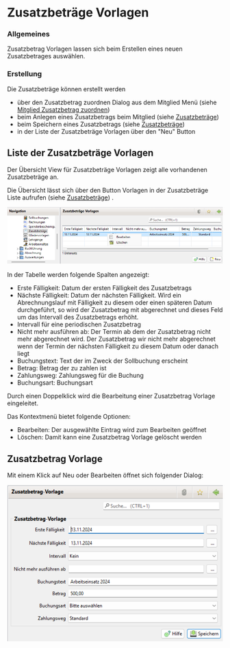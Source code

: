 # Zusatzbeträge Vorlagen

### Allgemeines

Zusatzbetrag Vorlagen lassen sich beim Erstellen eines neuen Zusatzbetrages auswählen.

### Erstellung

Die Zusatzbeträge können erstellt werden

* über den Zusatzbetrag zuordnen Dialog aus dem Mitglied Menü (siehe [Mitglied Zusatzbetrag zuordnen](content/mitglieder.md))
* beim Anlegen eines Zusatzbetrags beim Mitglied (siehe [Zusatzbeträge](content/zusatzbeitraege.md))
* beim Speichern eines Zusatzbetrags (siehe [Zusatzbeträge](zusatzbetrage.md))
* in der Liste der Zusatzbeträge Vorlagen über den "Neu" Button

## Liste der Zusatzbeträge Vorlagen

Der Übersicht View für Zusatzbeträge Vorlagen zeigt alle vorhandenen Zusatzbeträge an.

Die Übersicht lässt sich über den Button Vorlagen in der Zusatzbeträge Liste aufrufen (siehe [Zusatzbeträge](zusatzbetrage.md)) .

![](../../../v3.1.x/mitglieder/img/ZusatzBetraegeVorlageListeView.png)

In der Tabelle werden folgende Spalten angezeigt:

* Erste Fälligkeit: Datum der ersten Fälligkeit des Zusatzbetrags
* Nächste Fälligkeit: Datum der nächsten Fälligkeit. Wird ein Abrechnungslauf mit Fälligkeit zu diesem oder einen späteren Datum durchgeführt, so wird der Zusatzbetrag mit abgerechnet und dieses Feld um das Intervall des Zusatzbetrags erhöht.
* Intervall für eine periodischen Zusatzbetrag
* Nicht mehr ausführen ab: Der Termin ab dem der Zusatzbetrag nicht mehr abgerechnet wird. Der Zusatzbetrag wir nicht mehr abgerechnet wenn der Termin der nächsten Fälligkeit zu diesem Datum oder danach liegt
* Buchungstext: Text der im Zweck der Sollbuchung erscheint
* Betrag: Betrag der zu zahlen ist
* Zahlungsweg: Zahlungsweg für die Buchung
* Buchungsart: Buchungsart

Durch einen Doppelklick wird die Bearbeitung einer Zusatzbetrag Vorlage eingeleitet.

Das Kontextmenü bietet folgende Optionen:

* Bearbeiten: Der ausgewählte Eintrag wird zum Bearbeiten geöffnet
* Löschen: Damit kann eine Zusatzbetrag Vorlage gelöscht werden

## Zusatzbetrag Vorlage

Mit einem Klick auf Neu oder Bearbeiten öffnet sich folgender Dialog:

![](../../../v3.1.x/mitglieder/img/ZusatzBetragVorlageView.png)
